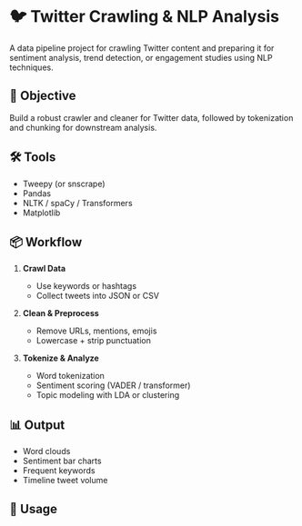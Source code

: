 # 🐦 Twitter Crawling & NLP Analysis

A data pipeline project for crawling Twitter content and preparing it for sentiment analysis, trend detection, or engagement studies using NLP techniques.

## 🎯 Objective
Build a robust crawler and cleaner for Twitter data, followed by tokenization and chunking for downstream analysis.

## 🛠️ Tools
- Tweepy (or snscrape)
- Pandas
- NLTK / spaCy / Transformers
- Matplotlib

## 📦 Workflow
1. **Crawl Data**
   - Use keywords or hashtags
   - Collect tweets into JSON or CSV

2. **Clean & Preprocess**
   - Remove URLs, mentions, emojis
   - Lowercase + strip punctuation

3. **Tokenize & Analyze**
   - Word tokenization
   - Sentiment scoring (VADER / transformer)
   - Topic modeling with LDA or clustering

## 📊 Output
- Word clouds
- Sentiment bar charts
- Frequent keywords
- Timeline tweet volume

## 🚀 Usage
